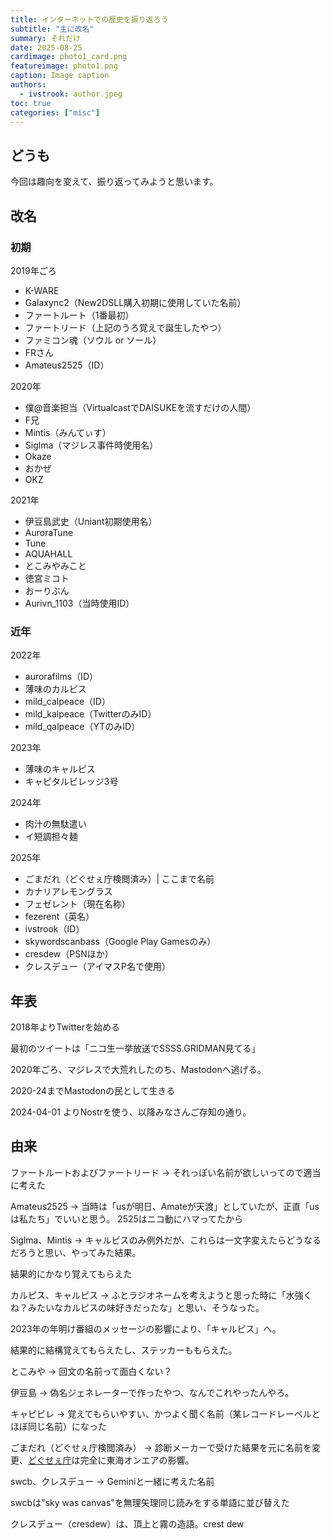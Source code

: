 ```yaml
---
title: インターネットでの歴史を振り返ろう
subtitle: "主に改名"
summary: それだけ
date: 2025-08-25
cardimage: photo1_card.png
featureimage: photo1.png
caption: Image caption
authors:
  - ivstrook: author.jpeg
toc: true
categories: ["misc"]
---
```


## どうも
今回は趣向を変えて、振り返ってみようと思います。

## 改名
### 初期
 2019年ごろ
  - K-WARE
  - Galaxync2（New2DSLL購入初期に使用していた名前）
  - ファートルート（1番最初）
  - ファートリード（上記のうろ覚えで誕生したやつ）
  - ファミコン魂（ソウル or ソール）
  - FRさん
  - Amateus2525（ID）

 2020年
  - 僕@音楽担当（VirtualcastでDAISUKEを流すだけの人間）
  - F兄
  - Mintis（みんてぃす）
  - Siglma（マジレス事件時使用名）
  - Okaze
  - おかぜ
  - OKZ

 2021年
  - 伊豆島武史（Uniant初期使用名）
  - AuroraTune
  - Tune
  - AQUAHALL
  - とこみやみこと
  - 徳宮ミコト
  - おーりぶん
  - Aurivn_1103（当時使用ID）

### 近年
 2022年
  - aurorafilms（ID）
  - 薄味のカルピス
  - mild_calpeace（ID）
  - mild_kalpeace（TwitterのみID）
  - mild_qalpeace（YTのみID）


 2023年
  - 薄味のキャルピス
  - キャピタルビレッジ3号

 2024年
  - 肉汁の無駄遣い
  - イ短調担々麺

 2025年
  - ごまだれ（どぐせぇ庁検閲済み）| ここまで名前
  - カナリアレモングラス
  - フェゼレント（現在名称）
  - fezerent（英名）
  - ivstrook（ID）
  - skywordscanbass（Google Play Gamesのみ）
  - cresdew（PSNほか）
  - クレスデュー（アイマスP名で使用）

## 年表
2018年よりTwitterを始める

最初のツイートは「ニコ生一挙放送でSSSS.GRIDMAN見てる」

2020年ごろ、マジレスで大荒れしたのち、Mastodonへ逃げる。

2020-24までMastodonの民として生きる

2024-04-01 よりNostrを使う、以降みなさんご存知の通り。

## 由来
ファートルートおよびファートリード
-> それっぽい名前が欲しいってので適当に考えた

Amateus2525
-> 当時は「usが明日、Amateが天渡」としていたが、正直「usは私たち」でいいと思う。
2525はニコ動にハマってたから

Siglma、Mintis
-> キャルピスのみ例外だが、これらは一文字変えたらどうなるだろうと思い、やってみた結果。

結果的にかなり覚えてもらえた

カルピス、キャルピス
-> ふとラジオネームを考えようと思った時に「水強くね？みたいなカルピスの味好きだったな」と思い、そうなった。

2023年の年明け番組のメッセージの影響により、「キャルピス」へ。

結果的に結構覚えてもらえたし、ステッカーももらえた。

とこみや
-> 回文の名前って面白くない？

伊豆島
-> 偽名ジェネレーターで作ったやつ、なんでこれやったんやろ。

キャピビレ
-> 覚えてもらいやすい、かつよく聞く名前（某レコードレーベルとほぼ同じ名前）になった

ごまだれ（どぐせぇ庁検閲済み）
-> 診断メーカーで受けた結果を元に名前を変更、[どぐせぇ庁](https://www.youtube.com/watch?v=9dYkgU8CapA)は完全に東海オンエアの影響。

swcb、クレスデュー
-> Geminiと一緒に考えた名前

swcbは"sky was canvas"を無理矢理同じ読みをする単語に並び替えた

クレスデュー（cresdew）は、頂上と霧の造語。crest dew
